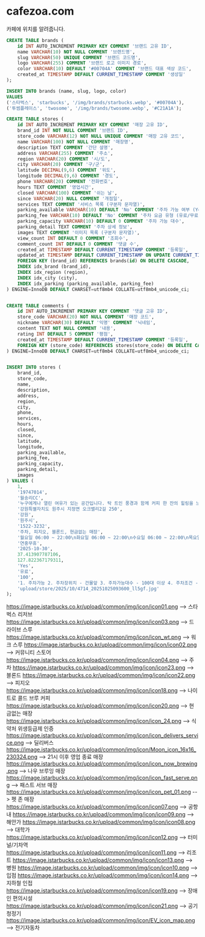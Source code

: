 # cafezoa.com

카페에 위치를 알려줍니다.

```sql
CREATE TABLE brands (
    id INT AUTO_INCREMENT PRIMARY KEY COMMENT '브랜드 고유 ID',
    name VARCHAR(10) NOT NULL COMMENT '브랜드명',
    slug VARCHAR(50) UNIQUE COMMENT '브랜드 코드명',
    logo VARCHAR(255) COMMENT '브랜드 로고 이미지 경로',
    color VARCHAR(10) DEFAULT '#00704A' COMMENT '브랜드 대표 색상 코드',
    created_at TIMESTAMP DEFAULT CURRENT_TIMESTAMP COMMENT '생성일'
);

INSERT INTO brands (name, slug, logo, color)
VALUES
('스타벅스', 'starbucks', '/img/brands/starbucks.webp', '#00704A'),
('투썸플레이스', 'twosome', '/img/brands/twosome.webp', '#C21A1A');

CREATE TABLE stores (
    id INT AUTO_INCREMENT PRIMARY KEY COMMENT '매장 고유 ID',
    brand_id INT NOT NULL COMMENT '브랜드 ID',
    store_code VARCHAR(12) NOT NULL UNIQUE COMMENT '매장 고유 코드',
    name VARCHAR(100) NOT NULL COMMENT '매장명',
    description TEXT COMMENT '간단 설명',
    address VARCHAR(255) COMMENT '주소',
    region VARCHAR(20) COMMENT '시/도',
    city VARCHAR(20) COMMENT '구/군',
    latitude DECIMAL(9,6) COMMENT '위도',
    longitude DECIMAL(9,6) COMMENT '경도',
    phone VARCHAR(20) COMMENT '전화번호',
    hours TEXT COMMENT '영업시간',
    closed VARCHAR(100) COMMENT '쉬는 날',
    since VARCHAR(20) NULL COMMENT '개점일',
    services TEXT COMMENT '서비스 목록 (구분자 문자열)',
    parking_available VARCHAR(10) DEFAULT 'No' COMMENT '주차 가능 여부 (Yes/No)',
    parking_fee VARCHAR(10) DEFAULT 'No' COMMENT '주차 요금 유형 (유료/무료/No)',
    parking_capacity VARCHAR(10) DEFAULT 0 COMMENT '주차 가능 대수',
    parking_detail TEXT COMMENT '주차 상세 정보',
    images TEXT COMMENT '이미지 목록 (구분자 문자열)',
    view_count INT DEFAULT 0 COMMENT '조회수',
    comment_count INT DEFAULT 0 COMMENT '댓글 수',
    created_at TIMESTAMP DEFAULT CURRENT_TIMESTAMP COMMENT '등록일',
    updated_at TIMESTAMP DEFAULT CURRENT_TIMESTAMP ON UPDATE CURRENT_TIMESTAMP COMMENT '수정일',
    FOREIGN KEY (brand_id) REFERENCES brands(id) ON DELETE CASCADE,
    INDEX idx_brand (brand_id),
    INDEX idx_region (region),
    INDEX idx_city (city),
    INDEX idx_parking (parking_available, parking_fee)
) ENGINE=InnoDB DEFAULT CHARSET=utf8mb4 COLLATE=utf8mb4_unicode_ci;


CREATE TABLE comments (
    id INT AUTO_INCREMENT PRIMARY KEY COMMENT '댓글 고유 ID',
    store_code VARCHAR(20) NOT NULL COMMENT '매장 코드',
    nickname VARCHAR(30) DEFAULT '익명' COMMENT '닉네임',
    content TEXT NOT NULL COMMENT '내용',
    rating INT DEFAULT 5 COMMENT '평점',
    created_at TIMESTAMP DEFAULT CURRENT_TIMESTAMP COMMENT '등록일',
    FOREIGN KEY (store_code) REFERENCES stores(store_code) ON DELETE CASCADE
) ENGINE=InnoDB DEFAULT CHARSET=utf8mb4 COLLATE=utf8mb4_unicode_ci;


INSERT INTO stores (
    brand_id,
    store_code,
    name,
    description,
    address,
    region,
    city,
    phone,
    services,
    hours,
    closed,
    since,
    latitude,
    longitude,
    parking_available,
    parking_fee,
    parking_capacity,
    parking_detail,
    images
) VALUES (
    1,
    '19747014',
    '월송리CC',
    '누구에게나 열린 여유가 있는 공간입니다. 탁 트인 풍경과 함께 커피 한 잔의 힐링을 느껴보세요.',
    '강원특별자치도 원주시 지정면 오크밸리2길 250',
    '강원',
    '원주시',
    '1522-3232',
    '주차, 피지오, 블론드, 현금없는 매장',
    '월요일 06:00 ~ 22:00\n화요일 06:00 ~ 22:00\n수요일 06:00 ~ 22:00\n목요일 06:00 ~ 22:00\n금요일 06:00 ~ 22:00\n토요일 06:00 ~ 22:00\n일요일 06:00 ~ 22:00',
    '연중무휴',
    '2025-10-30',
    37.413907787106,
    127.822367179311,
    'Yes',
    '유료',
    '100',
    '1. 주차가능 2. 주차장위치 - 건물앞 3. 주차가능대수 - 100대 이상 4. 주차조건 - 1만원 이상 구매시 2시간 무료',
    'upload/store/2025/10/4714_20251025093600_ll5gf.jpg'
);
```



https://image.istarbucks.co.kr/upload/common/img/icon/icon01.png --> 스타벅스 리저브
https://image.istarbucks.co.kr/upload/common/img/icon/icon03.png --> 드라이브 스루
https://image.istarbucks.co.kr/upload/common/img/icon/icon_wt.png --> 워크 스루
https://image.istarbucks.co.kr/upload/common/img/icon/icon02.png --> 커뮤니티 스토어
https://image.istarbucks.co.kr/upload/common/img/icon/icon04.png --> 주차
https://image.istarbucks.co.kr/upload/common/img/icon/icon23.png --> 블론드
https://image.istarbucks.co.kr/upload/common/img/icon/icon22.png --> 피지오
https://image.istarbucks.co.kr/upload/common/img/icon/icon18.png --> 나이트로 콜드 브루 커피
https://image.istarbucks.co.kr/upload/common/img/icon/icon20.png --> 현금없는 매장
https://image.istarbucks.co.kr/upload/common/img/icon/icon_24.png --> 식약처 위생등급제 인증
https://image.istarbucks.co.kr/upload/common/img/icon/icon_delivers_service.png --> 딜리버스
https://image.istarbucks.co.kr/upload/common/img/icon/Moon_icon_16x16_230324.png --> 21시 이후 영업 종료 매장
https://image.istarbucks.co.kr/upload/common/img/icon/icon_now_brewing.png --> 나우 브루잉 매장
https://image.istarbucks.co.kr/upload/common/img/icon/icon_fast_serve.png --> 패스트 서브 매장
https://image.istarbucks.co.kr/upload/common/img/icon/icon_pet_01.png --> 펫 존 매장
https://image.istarbucks.co.kr/upload/common/img/icon/icon07.png --> 공항내
https://image.istarbucks.co.kr/upload/common/img/icon/icon09.png --> 해안가
https://image.istarbucks.co.kr/upload/common/img/icon/icon08.png --> 대학가
https://image.istarbucks.co.kr/upload/common/img/icon/icon12.png --> 터미널/기차역
https://image.istarbucks.co.kr/upload/common/img/icon/icon11.png --> 리조트
https://image.istarbucks.co.kr/upload/common/img/icon/icon13.png --> 병원
https://image.istarbucks.co.kr/upload/common/img/icon/icon10.png --> 입점
https://image.istarbucks.co.kr/upload/common/img/icon/icon14.png --> 지하철 인접
https://image.istarbucks.co.kr/upload/common/img/icon/icon19.png --> 장애인 편의시설
https://image.istarbucks.co.kr/upload/common/img/icon/icon21.png --> 공기청정기
https://image.istarbucks.co.kr/upload/common/img/icon/EV_icon_map.png --> 전기자동차